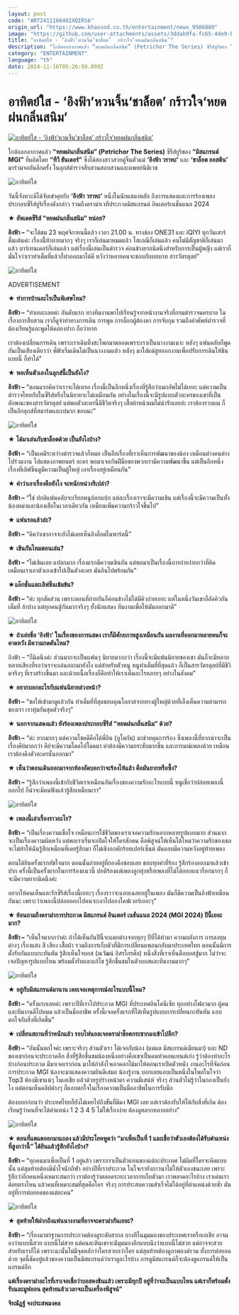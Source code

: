 ```yaml
---
layout: post
code: "ART2411160402XQIRS6"
origin_url: "https://www.khaosod.co.th/entertainment/news_9506889"
image: "https://github.com/user-attachments/assets/3ddab9fa-fc65-4de9-bc2c-aaf7ab18b29e"
title: "อาทิตย์ใส - ‘อิงฟ้า’หวนจิ้น‘ชาล็อต’  กร้าวใจ‘หยดฝนกลิ่นสนิม’"
description: "ใกล้ออกอากาศแล้ว “หยดฝนกลิ่นสนิม” (Petrichor The Series) ซีรีส์ยูริของ “มิสแกรนด์ MGI” ที่ผลิตโดย “ทีวี ธันเดอร์” ซึ่งได้สองสาวสวยคู่จิ้นตัวแม่"
category: "ENTERTAINMENT"
language: "th"
date: 2024-11-16T05:26:59.899Z
---
```


# อาทิตย์ใส - ‘อิงฟ้า’หวนจิ้น‘ชาล็อต’  กร้าวใจ‘หยดฝนกลิ่นสนิม’

[![อาทิตย์ใส - ‘อิงฟ้า’หวนจิ้น‘ชาล็อต’  กร้าวใจ‘หยดฝนกลิ่นสนิม’](https://www.khaosod.co.th/wpapp/uploads/2024/11/pok-9-scaled.jpg "อาทิตย์ใส - ‘อิงฟ้า’หวนจิ้น‘ชาล็อต’  กร้าวใจ‘หยดฝนกลิ่นสนิม’")](https://www.khaosod.co.th/wpapp/uploads/2024/11/pok-9-scaled.jpg)

ใกล้ออกอากาศแล้ว **“หยดฝนกลิ่นสนิม” (Petrichor The Series)** ซีรีส์ยูริของ **“มิสแกรนด์ MGI”** ที่ผลิตโดย **“ทีวี ธันเดอร์”** ซึ่งได้สองสาวสวยคู่จิ้นตัวแม่ **‘อิงฟ้า วราหะ’** และ **‘ชาล็อต ออสติน’** มาร่วมจอกันอีกครั้ง ในลุกส์ตำรวจสืบสวนสอบสวนและแพทย์นิติเวช

![อาทิตย์ใส](https://www.khaosod.co.th/wpapp/uploads/2024/11/10-6-696x591.jpg)

วันนี้จังหวะดีได้จับเข่าคุยกับ **‘อิงฟ้า วราหะ’** หนึ่งในนักแสดงหลัก ถึงการแสดงและการร้องเพลงประกอบซีรีส์ยูริเรื่องดังกล่าว รวมถึงดราม่าเวทีประกวดมิสแกรนด์ อินเตอร์เนชั่นแนล 2024

★ **อัพเดตซีรีส์ “หยดฝนกลิ่นสนิม” หน่อย?**

**อิงฟ้า –** “จะได้ชม 23 พฤศจิกายนนี้แล้ว เวลา 21.00 น. ทางช่อง ONE31 และ iQIYI ทุกวันเสาร์ ตื่นเต้นค่ะ เรื่องนี้่ท้าทายมากๆ จริงๆ เราก็เล่นมาหมดแล้ว โสเภณีก็เล่นแล้ว คนไม่มีสัญชาติก็เล่นมาแล้ว บาร์เทนเดอร์ก็เล่นแล้ว แต่เรื่องนี้เล่นเป็นตำรวจ ค่อนข้างยากนิดนึงสำหรับการเป็นผู้หญิง แต่เราก็มั่นใจว่าเราทำเต็มที่แล้วก็ทำออกมาได้ดี หวังว่าหลายคนจะชอบกับบทบาท สารวัตรตุลย์”

![อาทิตย์ใส](https://www.khaosod.co.th/wpapp/uploads/2024/11/8-7-696x579.jpg)

ADVERTISEMENT

★ **ทำการบ้านอะไรเป็นพิเศษไหม?**

**อิงฟ้า –** “ทำเยอะเลยค่ะ อันดับแรก ทางทีมงานพาไปเรียนรู้จากหน้างานจริงที่กรมตำรวจนครบาล ในเรื่องการสืบสวน เราก็ดูจำท่าทางการเดิน การพูด การล็อกผู้ต้องหา การจับกุม รวมถึงคำศัพท์ตำรวจที่ต้องเรียนรู้และพูดให้คล่องปาก ถือว่ายาก

เราต้องเปลี่ยนการเดิน เพราะเราเดินทิ้งสะโพกมาตลอดเพราะเราเป็นนางงามเนาะ หลังๆ แฟนคลับก็พูดกันเป็นเสียงเดียวว่า พี่ฟ้าเริ่มเดินไม่เป็นนางงามแล้ว หลังๆ มาใส่แต่สูทออกงานเพื่อปรับการเดินให้ชินแบบนี้ ก็ทำได้”

★ **พอเห็นตัวเองในลุกส์นี้เป็นยังไง?**

**อิงฟ้า –** “ตอนแรกคิดว่าเราจะได้เหรอ เรื่องนี้เป็นอีกหนึ่งเรื่องที่รู้สึกว่าเมกอัพไม่ได้เยอะ แต่ความเป็นตำรวจไทยกับในซีรีส์หรือในนิยายจะไม่เหมือนกัน อย่างในเรื่องนี้จะมีรูปแบบตัวละครของเขาที่เป็นลักษณะของสารวัตรตุลย์ แต่พอตัวละครนี้มีชีวิตจริงๆ เสื้อผ้าหน้าผมไม่น่ารักเลยอ่ะ เราต้องรวบผม ก็เป็นอีกลุกส์ที่สมาร์ตและเท่มาก ชอบนะ”

![อาทิตย์ใส](https://www.khaosod.co.th/wpapp/uploads/2024/11/9-38-696x440.jpg)

★ **ได้มาเล่นกับชาล็อตด้วย เป็นยังไงบ้าง?**

**อิงฟ้า –** “เป็นเคมีระหว่างตำรวจแล้วก็หมอ เป็นอีกเรื่องที่เราเห็นการพัฒนาของน้อง เหมือนต่างคนต่างไปร่วมงาน ไปแสดงภาพยนตร์ ละคร พอมาเจอกันฝีมือของพวกเรามีความพัฒนาขึ้น แต่เป็นอีกหนึ่งเรื่องที่เลิฟซีนดูมีความเป็นผู้ใหญ่ เอาเรื่องอยู่เหมือนกัน”

★ **คำว่าเอาเรื่องคือยังไง จะหนักหน่วงรึเปล่า?**

**อิงฟ้า –** “ใช่ ปกติแฟนคลับจะเรียกหนูบ้อกแบ้ก แต่ละเรื่องเราจะมีความเขิน แต่เรื่องนี้จะมีความเป็นทั้งน้องหมาและน้องเสือในเวลาเดียวกัน เหมือนเพิ่มความกร้าวใจขึ้นไป”

★ **แฟนรอแล้วล่ะ?**

**อิงฟ้า –** “คิดว่าเขาอาจจะยังไม่เคยเห็นอิงล็อตในพาร์ตนี้”

★ **เขินกันไหมตอนเล่น?**

**อิงฟ้า –** “ไม่เขินเลย แปลกมาก เรื่องแรกมีความเขินกัน แต่พอมาเป็นเรื่องนี้การถ่ายง่ายกว่าที่คิด เหมือนเราเอาตัวเองเข้าไปเป็นตัวละคร มันอินไปพร้อมกัน”

★**แอ๊กชั่นและเลิฟซีนเข้มข้น?**

**อิงฟ้า –** “ค่ะ ทุกสัดส่วน เพราะตอนที่ถ่ายกันก็ค่อนข้างไม่ได้มีคิวถ่ายเยอะ แต่ในหนึ่งวันเขาก็อัดคิวกันเต็มที่ ล้าบ้าง แต่ทุกคนสู้กันมากจริงๆ ทั้งนักแสดง ทีมงานเพื่อให้มันออกมาดี”

![อาทิตย์ใส](https://www.khaosod.co.th/wpapp/uploads/2024/11/77-1-696x392.jpg)

★ **ถ้าเอ่ยชื่อ ‘อิงฟ้า’ ในเรื่องของการแสดง เราก็มีศักยภาพสูงเหมือนกัน ผลงานที่ออกมาหลายคนก็จะคาดหวัง มีความกดดันไหม?**

อิงฟ้า – “ก็นิดนึงค่ะ ส่วนมากจะเป็นแฟนๆ นิยายมากกว่า เรื่องนี้จะมีแฟนนิยายของเขา มันก็จะมีหลากหลายเสียงที่รอว่าเราจะเล่นออกมายังไง แต่สำหรับตัวหนู หนูทำเต็มที่ที่สุดแล้ว ก็เป็นสารวัตรตุลย์ที่มีชีวิตจริงๆ ที่เราสร้างขึ้นมา และด้วยเนื้อเรื่องก็คือทำให้เราเห็นอะไรหลายๆ อย่างในสังคม”

★ **อยากบอกอะไรกับแฟนนิยายล่วงหน้า?**

**อิงฟ้า –** “ขอให้เข้ามาดูแล้วกัน ทำเต็มที่ที่สุดขอบคุณโอกาสจากทางผู้ใหญ่ด้วยที่เล็งเห็นความสามารถของเรา เราทุ่มกันสุดตัวจริงๆ”

★ **นอกจากแสดงแล้ว ยังร้องเพลงประกอบซีรีส์ “หยดฝนกลิ่นสนิม” ด้วย?**

**อิงฟ้า –** “ค่ะ ยากมากๆ แต่ความโชคดีคือได้พี่อิน (บูโดกัน) มาช่วยคุมการร้อง ซึ่งเพลงนี้ที่ยากน่าจะเป็นเรื่องคีย์มากกว่า คีย์จะมีความโดดไปโดดมา คำต้องมีความกระชับมากขึ้น และอารมณ์เพลงด้วย เหมือนเราต้องดึงตัวละครนั้นออกมา”

★ **เห็นว่าตอนเดินออกมาจากห้องอัดบอกว่าจะร้องไห้แล้ว คือมันยากหรือซึ้ง?**

**อิงฟ้า –** “รู้สึกว่าเพลงนี้เข้ากับชีวิตเราเหมือนกันเรื่องของความรักอะไรแบบนี้ หนูเชื่อว่าปล่อยเพลงนี้ออกไป ก็น่าจะมีคนฟังแล้วรู้สึกเหมือนเรา”

![อาทิตย์ใส](https://www.khaosod.co.th/wpapp/uploads/2024/11/7-10-696x696.jpg)

★ **เพลงนี้เล่าเรื่องราวอะไร?**

**อิงฟ้า –** “เป็นเรื่องความเชื่อใจ เหมือนการใช้ชีวิตของเราเจอความรักหลากหลายรูปแบบมาก ส่วนมากจะเป็นเรื่องความผิดหวัง แต่พอเราเริ่มจะเปิดใจให้ใครสักคน คือพิสูจน์ให้เห็นได้ไหมว่าความรักของเธอจะไม่ทำให้ฉันรู้สึกเหมือนที่เคยรู้สึกมา ก็ไม่เชิงอกหักร้อยเปอร์เซ็นต์ มันแอบมีความหวังอยู่ท้ายเพลง

ตอนได้ยินครั้งแรกทัชใจมาก ตอนนั้นถ่ายอยู่ที่กองคือชอบเลย ชอบทุกคำที่ร้อง รู้สึกร้องออกมาแล้วเข้าปาก ครั้งนี้เป็นครั้งแรกในการร้องแนวนี้ ปกติร้องแต่เพลงลูกทุ่งหรือเพลงที่ไม่ได้ออกแนวร็อกมากๆ ก็จะมีความยากนิดนึงค่ะ

อยากให้คนเห็นและรักซีรีส์เรื่องนี้เยอะๆ เรื่องราวจะแอบเฉลยอยู่ในเพลง มันก็มีความเป็นอิงฟ้าเหมือนกันนะ เพราะว่าเพลงนี้ปล่อยออกไปคนจะเอาไปลองโคฟเวอร์เยอะๆ”

★ **ย้อนถามถึงดราม่าการประกวด มิสแกรนด์ อินเตอร์ เนชันแนล 2024 (MGI 2024) ปีนี้เยอะมาก?**

**อิงฟ้า –** “เห็นใจมากกว่าค่ะ ถ้าได้เห็นกันปีนี้จะแตกต่างจากทุกๆ ปีที่ได้ทำมา ความอลังการ การลงทุนต่างๆ เรื่องแสง สี เสียง เสื้อผ้า รวมถึงการเก็บตัวที่มีการเปลี่ยนแพลนกลับมาประเทศไทย ตอนนั้นมีการตั้งรับกันแบบกะทันหัน รู้สึกเห็นใจบอส (ณวัฒน์ อิสรไกรศีล) หนึ่งสิ่งที่เราเห็นคือบอสสู้มาก ไม่ว่าจะเจอปัญหารูปแบบไหน พร้อมตั้งรับและแก้ไข รู้สึกชื่นชมในตัวบอสและทีมงานมากๆ”

![อาทิตย์ใส](https://www.khaosod.co.th/wpapp/uploads/2024/11/5-11-696x696.jpg)

★ **อยู่กับมิสแกรนด์มานาน เคยเจอเหตุการณ์อะไรแบบนี้ไหม?**

**อิงฟ้า –** “ครั้งแรกเลยค่ะ เพราะปีที่เราไปประกวด MGI ที่ประเทศอินโดนีเซีย ทุกอย่างโฟลวมาก ผู้คนและทีมงานดีไปหมด แล้วเป็นมืออาชีพ ครั้งนี้เจอครั้งแรกที่ได้เห็นรูปแบบการเปลี่ยนกะทันหัน แอบตกใจกับสิ่งที่เกิดขึ้น”

★ **เปลี่ยนสถานที่ว่าหนักแล้ว รอบไฟนอลเจอดราม่าช็อตกระชากมงเข้าไปอีก?**

**อิงฟ้า –** “อันนั้นตกใจค่ะ เพราะจริงๆ ส่วนตัวเรา ได้เจอกับน้อง (แตแต มิสแกรนด์เมียนมา) และ ND ของเขาก่อนจะประกวดอีก สิ่งที่รู้สึกชื่นชมน้องหนึ่งอย่างคือเขาเป็นคนทำคอนเทนต์เก่ง รู้ว่าต้องทำอะไรบ้างก่อนประกวด มีมาเจอเราก่อน มาให้กำลังใจเอาดอกไม้มาให้ตอนเราเปิดตัวหนัง งานอะไรที่จัดก่อนการประกวด MGI น้องจะมาแสดงความยินดีเสมอ น้องรู้งาน บอกเลยแอบเป็นหนึ่งในโพลในใจว่า Top3 ต้องมีเขาแน่ๆ ในเอเชีย แล้วด้วยรูปร่างหน้าตา ความมีเสน่ห์ จริงๆ ส่วนตัวไม่รู้ว่าในกองเป็นยังไง แต่ตอนเห็นคลิปต่างๆ ก็แอบตกใจในเรื่องความเป็นมืออาชีพในการรับมือ

ต้องบอกก่อนว่า ประเทศไทยก็ยังไม่เคยไปถึงขั้นที่มีมง MGI เลย แต่เราต้องรับให้ได้กับสิ่งที่เกิด ต้องเรียนรู้ว่าคนที่จะได้ตำแหน่ง 1 2 3 4 5 ไม่ใช่เรื่องง่าย ต้องดูหลากหลายอย่าง”

![อาทิตย์ใส](https://www.khaosod.co.th/wpapp/uploads/2024/11/4-17-696x636.jpg)

★ **ตอนที่แตแตออกมาแถลง แล้วมีประโยคพูดว่า “มาเพื่อเป็นที่ 1 และเชื่อว่าตัวเองต้องได้รับตำแหน่งที่สูงกว่านี้” ได้ยินแล้วรู้สึกยังไงบ้าง?**

**อิงฟ้า –** “ทุกคนมาเพื่อเป็นที่ 1 อยู่แล้ว เพราะเราเป็นตัวแทนของแต่ละประเทศ ไม่ผิดที่ใครจะคิดแบบนั้น แต่สุดท้ายต้องมีน้ำใจนักกีฬา อย่างปีที่เราประกวด ในใจเรายังภาวนาไม่ให้ตัวเองชนะเลย เพราะรู้สึกว่าอีกคนหนึ่งเหมาะสมกว่า เราต้องรู้ว่าตลอดระยะเวลาการเก็บตัวมา เราพลาดอะไรบ้าง เราเด่นเราด้อยตรงไหน แล้วคนที่เหมาะสมที่สุดคือใคร จริงๆ การประสบความสำเร็จไม่ได้อยู่ที่ตำแหน่งด้วยซ้ำ มันอยู่ที่การต่อยอดของแต่ละคน”

![อาทิตย์ใส](https://www.khaosod.co.th/wpapp/uploads/2024/11/1-36-464x696.jpg)

★ **สุดท้ายให้ฝากถึงแฟนนางงามที่อาจจะดราม่ากันเยอะ?**

**อิงฟ้า –** “เรื่องมาตรฐานการประกวดต้องดูระดับสากล บางทีในมุมมองของประเทศเราหรือเอเชีย อาจมองว่าแบบนี้สวย แบบนี้ไม่สวย แต่คนละตินเขาจะมีมุมมองอีกแบบนึงว่าแบบนี้ไม่สวย แต่อาจจะสวยสำหรับเราก็ได้ เพราะฉะนั้นไม่มีจุดหลักว่าใครสวยกว่าใคร แต่สุดท้ายต้องดูภาพองค์รวม ทั้งการต่อยอดด้วย จุดนี้ชัดอยู่แล้วของความเป็นมิสแกรนด์ว่าเราดูอะไรบ้าง การดูมิสแกรนด์ก็จะต้องดูแกรนด์ให้เป็นแกรนด์อีก

**แต่เรื่องดราม่าอะไรที่เราเจอเชื่อว่าบอสคงชินแล้ว เพราะมีทุกปี อยู่ที่ว่าจะเป็นแบบไหน แต่เราก็พร้อมตั้งรับและมูฟออน สุดท้ายแล้วเวลาจะเป็นเครื่องพิสูจน์”**

**จิรณัฏฐ์ จงประสพมงคล**